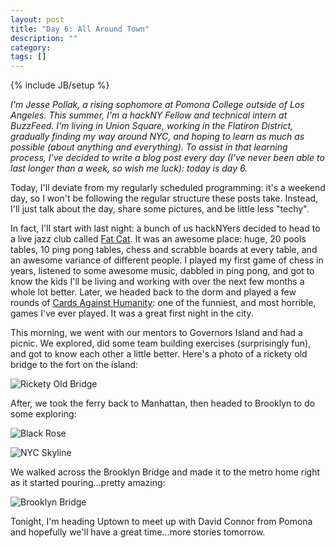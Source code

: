 ```yaml
---
layout: post
title: "Day 6: All Around Town"
description: ""
category: 
tags: []
---
```

{% include JB/setup %}

*I'm Jesse Pollak, a rising sophomore at Pomona College outside of Los Angeles. This summer, I'm a hackNY Fellow and technical intern at BuzzFeed. I'm living in Union Square, working in the Flatiron District, gradually finding my way around NYC, and hoping to learn as much as possible (about anything and everything). To assist in that learning process, I've decided to write a blog post every day (I've never been able to last longer than a week, so wish me luck): today is day 6.*

Today, I'll deviate from my regularly scheduled programming: it's a weekend day, so I won't be following the regular structure these posts take. Instead, I'll just talk about the day, share some pictures, and be little less "techy".

In fact, I'll start with last night: a bunch of us hackNYers decided to head to a live jazz club called [Fat Cat](http://www.fatcatmusic.org/). It was an awesome place: huge, 20 pools tables, 10 ping pong tables, chess and scrabble boards at every table, and an awesome variance of different people. I played my first game of chess in years, listened to some awesome music, dabbled in ping pong, and got to know the kids I'll be living and working with over the next few months a whole lot better. Later, we headed back to the dorm and played a few rounds of [Cards Against Humanity](http://cardsagainsthumanity.com/): one of the funniest, and most horrible, games I've ever played. It was a great first night in the city.

This morning, we went with our mentors to Governors Island and had a picnic. We explored, did some team building exercises (surprisingly fun), and got to know each other a little better. Here's a photo of a rickety old bridge to the fort on the island:

![Rickety Old Bridge](http://distilleryimage9.instagram.com/04d532a8a77f11e1af7612313813f8e8_7.jpg)

After, we took the ferry back to Manhattan, then headed to Brooklyn to do some exploring:

![Black Rose](http://distilleryimage0.instagram.com/03e751a0a77f11e1af7612313813f8e8_7.jpg)

![NYC Skyline](http://distilleryimage11.instagram.com/01fa4c76a77f11e1b9f1123138140926_7.jpg)

We walked across the Brooklyn Bridge and made it to the metro home right as it started pouring...pretty amazing:

![Brooklyn Bridge](http://distilleryimage10.instagram.com/00d4e2a2a77f11e1bf341231380f8a12_7.jpg)

Tonight, I'm heading Uptown to meet up with David Connor from Pomona and hopefully we'll have a great time...more stories tomorrow.